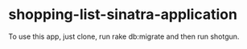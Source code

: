 # shopping-list-sinatra-application
To use this app, just clone, run rake db:migrate and then run shotgun.
